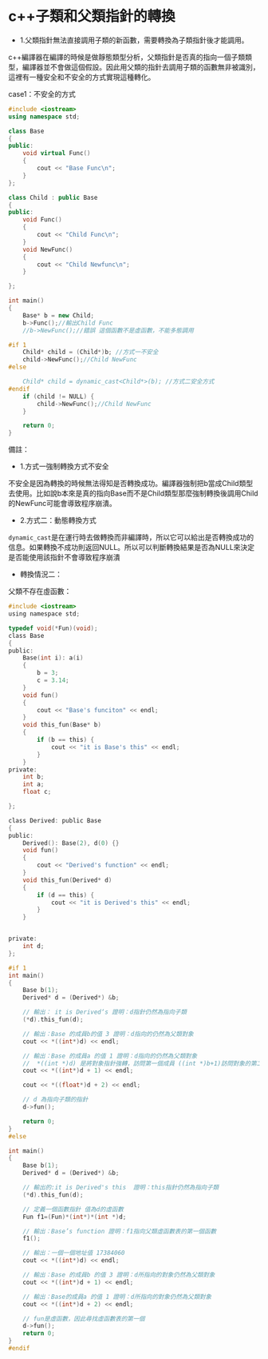 # c++子類和父類指針的轉換


- 1.父類指針無法直接調用子類的新函數，需要轉換為子類指針後才能調用。

c++編譯器在編譯的時候是做靜態類型分析，父類指針是否真的指向一個子類類型，編譯器並不會做這個假設。因此用父類的指針去調用子類的函數無非被識別，這裡有一種安全和不安全的方式實現這種轉化。

case1：不安全的方式

```cpp
#include <iostream>
using namespace std;

class Base
{
public:
    void virtual Func()
    {
        cout << "Base Func\n";
    }
};

class Child : public Base
{
public:
    void Func()
    {
        cout << "Child Func\n";
    }
    void NewFunc()
    {
        cout << "Child Newfunc\n";
    }

};

int main()
{
    Base* b = new Child;
    b->Func();//輸出Child Func
    //b->NewFunc();//錯誤 這個函數不是虛函數，不能多態調用

#if 1
    Child* child = (Child*)b; //方式一不安全
    child->NewFunc();//Child NewFunc
#else

    Child* child = dynamic_cast<Child*>(b); //方式二安全方式
#endif
    if (child != NULL) {
        child->NewFunc();//Child NewFunc
    }

    return 0;
}
```

備註：

- 1.方式一強制轉換方式不安全 

不安全是因為轉換的時候無法得知是否轉換成功。編譯器強制把b當成Child類型去使用。比如說b本來是真的指向Base而不是Child類型那麼強制轉換後調用Child的NewFunc可能會導致程序崩潰。

- 2.方式二：動態轉換方式 

`dynamic_cast`是在運行時去做轉換而非編譯時，所以它可以給出是否轉換成功的信息。如果轉換不成功則返回NULL。所以可以判斷轉換結果是否為NULL來決定是否能使用該指針不會導致程序崩潰

- 轉換情況二：

父類不存在虛函數：


```c
#include <iostream>
using namespace std;

typedef void(*Fun)(void);
class Base
{
public:
    Base(int i): a(i)
    {
        b = 3;
        c = 3.14;
    }
    void fun()
    {
        cout << "Base's funciton" << endl;
    }
    void this_fun(Base* b)
    {
        if (b == this) {
            cout << "it is Base's this" << endl;
        }
    }
private:
    int b;
    int a;
    float c;

};

class Derived: public Base
{
public:
    Derived(): Base(2), d(0) {}
    void fun()
    {
        cout << "Derived's function" << endl;
    }
    void this_fun(Derived* d)
    {
        if (d == this) {
            cout << "it is Derived's this" << endl;
        }
    }


private:
    int d;
};

#if 1
int main()
{
    Base b(1);
    Derived* d = (Derived*) &b;

    // 輸出： it is Derived‘s 證明：d指針仍然為指向子類
    (*d).this_fun(d);

    // 輸出：Base 的成員b的值 3 證明：d指向的仍然為父類對象
    cout << *((int*)d) << endl;

    // 輸出：Base 的成員a 的值 1 證明：d指向的仍然為父類對象
    //  *((int *)d) 是將對象指針強轉，訪問第一個成員 ((int *)b+1)訪問對象的第二個成員變量
    cout << *((int*)d + 1) << endl;

    cout << *((float*)d + 2) << endl;

    // d 為指向子類的指針
    d->fun();

    return 0;
}
#else

int main()
{
    Base b(1);
    Derived* d = (Derived*) &b;

	// 輸出的:it is Derived's this  證明：this指針仍然為指向子類
    (*d).this_fun(d);

	// 定義一個函數指針 值為d的虛函數
	Fun f1=(Fun)*(int*)*(int *)d;

	// 輸出：Base’s function 證明：f1指向父類虛函數表的第一個函數
    f1();

	// 輸出：一個一個地址值 17384060
    cout << *((int*)d) << endl; 

	// 輸出：Base 的成員b 的值 3 證明：d所指向的對象仍然為父類對象
    cout << *((int*)d + 1) << endl;

	// 輸出：Base的成員a 的值 1 證明：d所指向的對象仍然為父類對象
    cout << *((int*)d + 2) << endl; 

	// fun是虛函數，因此尋找虛函數表的第一個
    d->fun();
    return 0;
}
#endif
```

